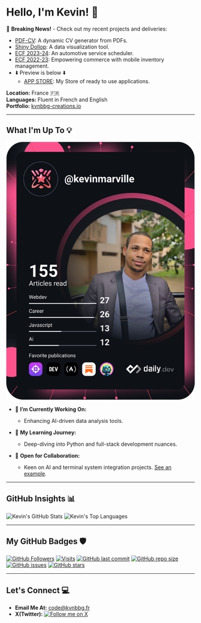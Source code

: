 # Hello, I'm Kevin! 👋

📰 **Breaking News!** - Check out my recent projects and deliveries:
- [PDF-CV](https://github.com/Kvnbbg/pdf-cv): A dynamic CV generator from PDFs.
- [Shiny Dollop](https://github.com/Kvnbbg/shiny-dollop): A data visualization tool.
- [ECF 2023-24](https://github.com/Kvnbbg/au-garage): An automotive service scheduler.
- [ECF 2022-23](https://github.com/Kvnbbg/bookish-octo-invention): Empowering commerce with mobile inventory management.
- 
   ⬇️ Preview is below ⬇️
  - [APP STORE](https://allmylinks.com/kevinmarville): My Store of ready to use applications.

**Location:** France 🇫🇷  
**Languages:** Fluent in French and English  
**Portfolio:** [kvnbbg-creations.io](https://kvnbbg-creations.io)

---

## What I'm Up To 💡

[![Kevin's Dev Card](https://github.com/Kvnbbg/kvnbbg/blob/main/devcard.svg)](https://app.daily.dev/kevinmarville)

- 🔭 **I’m Currently Working On:**
  - Enhancing AI-driven data analysis tools.

- 🌱 **My Learning Journey:**
  - Deep-diving into Python and full-stack development nuances.

- 👯 **Open for Collaboration:**
  - Keen on AI and terminal system integration projects. [See an example](https://github.com/Kvnbbg/ubiquitous-fishstick).

---

## GitHub Insights 📊

![Kevin's GitHub Stats](https://github-readme-stats.vercel.app/api?username=kvnbbg&show_icons=true&theme=radical)
![Kevin's Top Languages](https://github-readme-stats.vercel.app/api/top-langs/?username=kvnbbg&layout=compact)

---
## My GitHub Badges 🛡️

[![GitHub Followers](https://img.shields.io/github/followers/kvnbbg?label=Follow&style=social)](https://github.com/kvnbbg)
[![Visits](https://badges.pufler.dev/visits/kvnbbg/bookish-octo-invention)](https://github.com/kvnbbg/bookish-octo-invention)
[![GitHub last commit](https://img.shields.io/github/last-commit/kvnbbg/bookish-octo-invention)](https://github.com/kvnbbg/bookish-octo-invention)
[![GitHub repo size](https://img.shields.io/github/repo-size/kvnbbg/bookish-octo-invention)](https://github.com/kvnbbg/bookish-octo-invention)
[![GitHub issues](https://img.shields.io/github/issues/kvnbbg/bookish-octo-invention)](https://github.com/kvnbbg/bookish-octo-invention/issues)
[![GitHub stars](https://img.shields.io/github/stars/kvnbbg/bookish-octo-invention)](https://github.com/kvnbbg/bookish-octo-invention/stargazers)

---

## Let's Connect 💻

- **Email Me At:** [code@kvnbbg.fr](mailto:code@kvnbbg.fr)
- **X(Twitter):** [![Follow me on X](https://img.shields.io/twitter/follow/techandstream?style=social&logo=twitter)](https://twitter.com/techandstream)
